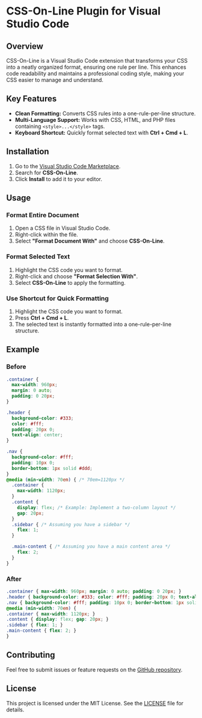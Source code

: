 # CSS-On-Line Plugin for Visual Studio Code

## Overview
CSS-On-Line is a Visual Studio Code extension that transforms your CSS into a neatly organized format, ensuring one rule per line. This enhances code readability and maintains a professional coding style, making your CSS easier to manage and understand.

## Key Features
- **Clean Formatting:** Converts CSS rules into a one-rule-per-line structure.
- **Multi-Language Support:** Works with CSS, HTML, and PHP files containing `<style>...</style>` tags.
- **Keyboard Shortcut:** Quickly format selected text with **Ctrl + Cmd + L**.

## Installation
1. Go to the [Visual Studio Code Marketplace](https://marketplace.visualstudio.com/).
2. Search for **CSS-On-Line**.
3. Click **Install** to add it to your editor.

## Usage
### Format Entire Document
1. Open a CSS file in Visual Studio Code.
2. Right-click within the file.
3. Select **"Format Document With"** and choose **CSS-On-Line**.

### Format Selected Text
1. Highlight the CSS code you want to format.
2. Right-click and choose **"Format Selection With"**.
3. Select **CSS-On-Line** to apply the formatting.

### Use Shortcut for Quick Formatting
1. Highlight the CSS code you want to format.
2. Press **Ctrl + Cmd + L**.
3. The selected text is instantly formatted into a one-rule-per-line structure.

## Example
### Before
```css
.container {
  max-width: 960px;
  margin: 0 auto;
  padding: 0 20px;
}

.header {
  background-color: #333;
  color: #fff;
  padding: 20px 0;
  text-align: center;
}

.nav {
  background-color: #fff;
  padding: 10px 0;
  border-bottom: 1px solid #ddd;
}
@media (min-width: 70em) { /* 70em=1120px */
  .container {
    max-width: 1120px;
  }
  .content {
    display: flex; /* Example: Implement a two-column layout */
    gap: 20px;
  }
  .sidebar { /* Assuming you have a sidebar */
    flex: 1;
  }

  .main-content { /* Assuming you have a main content area */
    flex: 2;
  }
}
```

### After
```css
.container { max-width: 960px; margin: 0 auto; padding: 0 20px; }
.header { background-color: #333; color: #fff; padding: 20px 0; text-align: center; }
.nav { background-color: #fff; padding: 10px 0; border-bottom: 1px solid #ddd; }
@media (min-width: 70em) {
.container { max-width: 1120px; }
.content { display: flex; gap: 20px; }
.sidebar { flex: 1; }
.main-content { flex: 2; }
}
```

## Contributing
Feel free to submit issues or feature requests on the [GitHub repository](https://github.com/jasubal/css-on-line).

## License
This project is licensed under the MIT License. See the [LICENSE](LICENSE) file for details.
